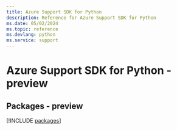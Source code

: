 ```yaml
---
title: Azure Support SDK for Python
description: Reference for Azure Support SDK for Python
ms.date: 05/02/2024
ms.topic: reference
ms.devlang: python
ms.service: support
---
```

# Azure Support SDK for Python - preview
## Packages - preview
[!INCLUDE [packages](support-index.md)]